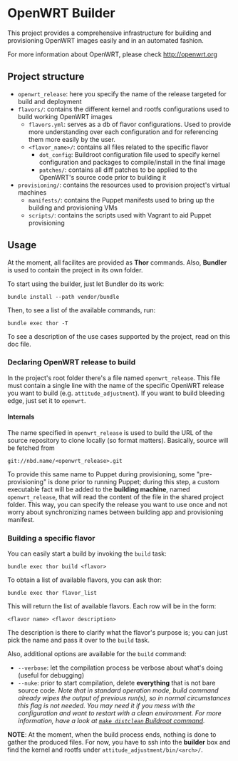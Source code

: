 # OpenWRT Builder

This project provides a comprehensive infrastructure for building and
provisioning OpenWRT images easily and in an automated fashion.

For more information about OpenWRT, please check http://openwrt.org

## Project structure
* `openwrt_release`: here you specify the name of the release targeted for
  build and deployment
* `flavors/`: contains the different kernel and rootfs configurations used
  to build working OpenWRT images
  * `flavors.yml`: serves as a db of flavor configurations. Used to provide
    more understanding over each configuration and for referencing them more
    easily by the user.
  * `<flavor_name>/`: contains all files related to the specific flavor
      * `dot_config`: Buildroot configuration file used to specify kernel
        configuration and packages to compile/install in the final image
      * `patches/`: contains all diff patches to be applied to the OpenWRT's
        source code prior to building it
* `provisioning/`: contains the resources used to provision project's virtual
  machines
  * `manifests/`: contains the Puppet manifests used to bring up the building and
    provisioning VMs
  * `scripts/`: contains the scripts used with Vagrant to aid Puppet
    provisioning

## Usage

At the moment, all facilites are provided as **Thor**
commands. Also, **Bundler** is used to contain the project in its own folder.

To start using the builder, just let Bundler do its work:

`bundle install --path vendor/bundle`

Then, to see a list of the available commands, run:

`bundle exec thor -T`

To see a description of the use cases supported by the project, read on this
doc file.

### Declaring OpenWRT release to build
In the project's root folder there's a file named `openwrt_release`. This file
must contain a single line with the name of the specific OpenWRT release
you want to build (e.g. `attitude_adjustment`). If you want to build bleeding
edge, just set it to `openwrt`.

#### Internals
The name specified in `openwrt_release` is used to build the URL of the source
repository to clone locally (so format matters). Basically, source will be fetched
from

`git://nbd.name/<openwrt_release>.git`

To provide this same name to Puppet during provisioning, some
"pre-provisioning" is done prior to running Puppet; during this step, a custom
executable fact will be added to the **building machine**, named
`openwrt_release`, that will read the content of the file in the shared project
folder. This way, you can specify the release you want to use once and not
worry about synchronizing names between building app and provisioning manifest.

### Building a specific flavor
You can easily start a build by invoking the `build` task:

`bundle exec thor build <flavor>`

To obtain a list of available flavors, you can ask thor:

`bundle exec thor flavor_list`

This will return the list of available flavors. Each row will be in the form:

`<flavor name> <flavor description>`

The description is there to clarify what the flavor's purpose is; you can just
pick the name and pass it over to the `build` task.

Also, additional options are available for the `build` command:

* `--verbose`: let the compilation process be verbose about what's doing
  (useful for debugging)
* `--nuke`: prior to start compilation, delete **everything** that is not bare
  source code. _Note that in standard operation mode, build command already
  wipes the output of previous run(s), so in normal circumstances this flag is
  not needed. You may need it if you mess with the configuration and want to
  restart with a clean environment. For more information, have a look at
  [`make distclean` Buildroot command](http://wiki.openwrt.org/doc/howto/build)._

**NOTE**: At the moment, when the build process ends, nothing is done to gather
the produced files. For now, you have to ssh into the **builder** box and find
the kernel and rootfs under `attitude_adjustment/bin/<arch>/`.
